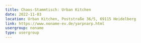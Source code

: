 ```yaml
---
title: Chaos-Stammtisch: Urban Kitchen
date: 2022-11-03
location: Urban Kitchen, Poststraße 36/5, 69115 Heidelberg
link: https://www.noname-ev.de/yarpnarp.html
usergroup: noname
type: usergroup
---
```

